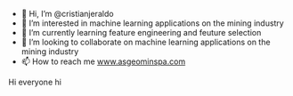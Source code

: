 - 👋 Hi, I’m @cristianjeraldo
- 👀 I’m interested in machine learning applications on the mining industry
- 🌱 I’m currently learning feature engineering and feuture selection
- 💞️ I’m looking to collaborate on machine learning applications on the mining industry
- 📫 How to reach me www.asgeominspa.com

<!---
cristianjeraldo/cristianjeraldo is a ✨ special ✨ repository because its `README.md` (this file) appears on your GitHub profile.
You can click the Preview link to take a look at your changes.
--->
Hi everyone
hi
